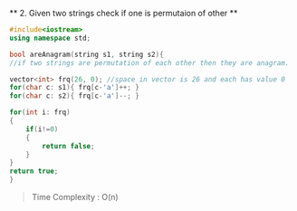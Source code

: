 ** 2. Given two strings check if one is permutaion of other **

```c++
#include<iostream>
using namespace std;

bool areAnagram(string s1, string s2){
//if two strings are permutation of each other then they are anagram.

vector<int> frq(26, 0); //space in vector is 26 and each has value 0
for(char c: s1){ frq[c-'a']++; }
for(char c: s2){ frq[c-'a']--; }

for(int i: frq)
{
    if(i!=0)
    {
        return false;
    }
}
return true;
} 
```
>Time Complexity : O(n)